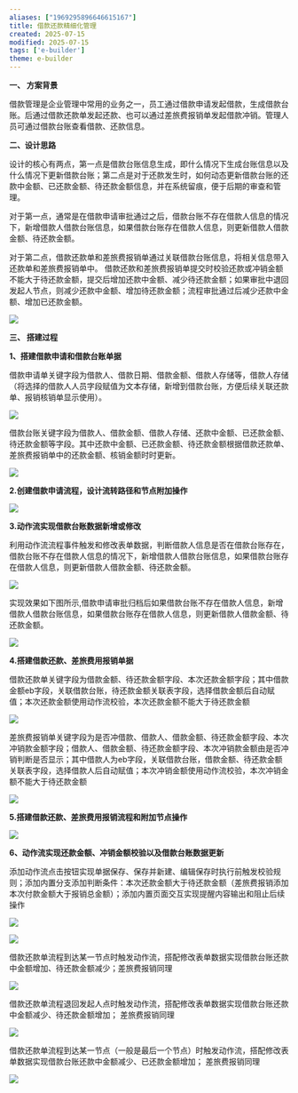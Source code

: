 ```yaml
---
aliases: ["1969295896646615167"]
title: 借款还款精细化管理
created: 2025-07-15
modified: 2025-07-15
tags: ['e-builder']
theme: e-builder
---
```


**一、 方案背景**

借款管理是企业管理中常用的业务之一，员工通过借款申请发起借款，生成借款台账。后通过借款还款单发起还款、也可以通过差旅费报销单发起借款冲销。管理人员可通过借款台账查看借款、还款信息。

**二、设计思路**

设计的核心有两点，第一点是借款台账信息生成，即什么情况下生成台账信息以及什么情况下更新借款台账；第二点是对于还款发生时，如何动态更新借款台账的还款中金额、已还款金额、待还款金额信息，并在系统留痕，便于后期的审查和管理。

对于第一点，通常是在借款申请审批通过之后，借款台账不存在借款人信息的情况下，新增借款人借款台账信息，如果借款台账存在借款人信息，则更新借款人借款金额、待还款金额。

对于第二点，借款还款单和差旅费报销单通过关联借款台账信息，将相关信息带入还款单和差旅费报销单中。 借款还款和差旅费报销单提交时校验还款或冲销金额不能大于待还款金额，提交后增加还款中金额、减少待还款金额；如果审批中退回发起人节点，则减少还款中金额、增加待还款金额；流程审批通过后减少还款中金额、增加已还款金额。

![](260fb4580c83045564237f7a7ee91e91.jpg)

**三、 搭建过程**

**1、搭建借款申请和借款台账单据**

借款申请单关键字段为借款人、借款日期、借款金额、借款人存储等，借款人存储（将选择的借款人人员字段赋值为文本存储，新增到借款台账，方便后续关联还款单、报销核销单显示使用）。

![](053c648edb4b52f3cfe1ed4b3d26f4d8.jpg)

借款台账关键字段为借款人、借款金额、借款人存储、还款中金额、已还款金额、待还款金额等字段。其中还款中金额、已还款金额、待还款金额根据借款还款单、差旅费报销单中的还款金额、核销金额时时更新。

![](d3b82f1e1d6198a98db3aa3a4f6e88d0.jpg)

**2.创建借款申请流程，设计流转路径和节点附加操作**

![](6dc91e11c55816a919de85d3922910e9.jpg)

**3.动作流实现借款台账数据新增或修改**

利用动作流流程事件触发和修改表单数据，判断借款人信息是否在借款台账存在，借款台账不存在借款人信息的情况下，新增借款人借款台账信息，如果借款台账存在借款人信息，则更新借款人借款金额、待还款金额。

![](fbb6ecb6b47fc309d0244f59c8e3f0f9.jpg)

实现效果如下图所示,借款申请审批归档后如果借款台账不存在借款人信息，新增借款人借款台账信息，如果借款台账存在借款人信息，则更新借款人借款金额、待还款金额。

![](3e20a000ef94d91a3faf7d79f61a037a.jpg)

**4.搭建借款还款、差旅费用报销单据**

借款还款单关键字段为借款金额、待还款金额字段、本次还款金额字段；其中借款金额eb字段，关联借款台账，待还款金额关联表字段，选择借款金额后自动赋值；本次还款金额使用动作流校验，本次还款金额不能大于待还款金额

![](89d6418494401be4df3072b384e1cf9f.jpg)

差旅费报销单关键字段为是否冲借款、借款人、借款金额、待还款金额字段、本次冲销款金额字段；借款人、借款金额、待还款金额字段、本次冲销款金额由是否冲销判断是否显示；其中借款人为eb字段，关联借款台账，借款金额、待还款金额关联表字段，选择借款人后自动赋值；本次冲销金额使用动作流校验，本次冲销金额不能大于待还款金额

![](0334258e854a1b4d8f76b97871ca7d76.jpg)

**5.搭建借款还款、差旅费用报销流程和附加节点操作**

![](51642e6c8368d80345ed888cd81a068e.jpg)

**6、动作流实现还款金额、冲销金额校验以及借款台账数据更新**

添加动作流点击按钮实现单据保存、保存并新建、编辑保存时执行前触发校验规则；添加内置分支添加判断条件：本次还款金额大于待还款金额（差旅费报销添加本次付款金额大于报销总金额）；添加内置页面交互实现提醒内容输出和阻止后续操作

**![](08e7d8e71c39c34fc5fe5e9374000490.jpg)**

**![](c247be6ecaa62541fc26b5878064a201.jpg)**

借款还款单流程到达某一节点时触发动作流，搭配修改表单数据实现借款台账还款中金额增加、待还款金额减少；差旅费报销同理

**![](b316a91178f68a37b3c26bf9bead5437.jpg)**

借款还款单流程退回发起人点时触发动作流，搭配修改表单数据实现借款台账还款中金额减少、待还款金额增加； 差旅费报销同理

**![](3549ffe270258b718ad607a319d250c5.jpg)**

借款还款单流程到达某一节点（一般是最后一个节点）时触发动作流，搭配修改表单数据实现借款台账还款中金额减少、已还款金额增加； 差旅费报销同理

**![](f264f4db289e955a0c6601d2342d15a6.jpg)**